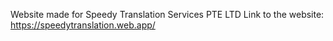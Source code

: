 Website made for Speedy Translation Services PTE LTD
Link to the website: https://speedytranslation.web.app/
